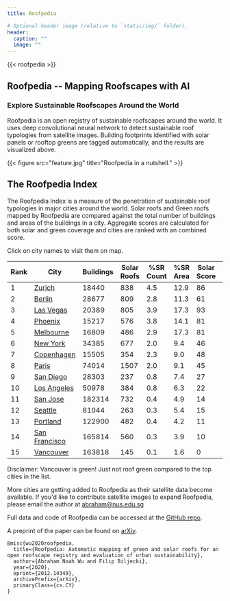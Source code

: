 ```yaml
---
title: Roofpedia

# Optional header image (relative to `static/img/` folder).
header:
  caption: ""
  image: ""
---
```


{{< roofpedia >}}

## Roofpedia -- Mapping Roofscapes with AI

### Explore Sustainable Roofscapes Around the World

Roofpedia is an open registry of sustainable roofscapes around the world. It uses deep convolutional neural network to detect sustainable roof typologies from satellite images. Building footprints identified with solar panels or rooftop greens are tagged automatically, and the results are visualized above.

{{< figure src="feature.jpg" title="Roofpedia in a nutshell." >}}

## The Roofpedia Index

The Roofpedia Index is a measure of the penetration of sustainable roof typologies in major cities around the world. Solar roofs and Green roofs mapped by Roofpedia are compared against the total number of buildings and areas of the buildings in a city. Aggregate scores are calculated for both solar and green coverage and cities are ranked with an combined score.

Click on city names to visit them on map.

| **Rank**  | **City**              | **Buildings**     | **Solar Roofs**   | **%SR Count**     | **%SR Area**  | **Solar Score**   | **Green Roofs**   | **%GR Count**     | **%GR Area**  | **Green Score**   | **Overall Score**     |
|------ |---------------    |-----------    |-------------  |------------   |-----------    |-------------  |-------------  |------------   |-----------    |-------------  |---------------    |
| 1     | [Zurich][Zurich]          | 18440         | 838           | 4.5           | 12.9          | 86            | 5760          | 31.2          | 41.6          | 100           | 93                |
| 2     | [Berlin][Berlin]          | 28677         | 809           | 2.8           | 11.3          | 61            | 3899          | 13.6          | 24.8          | 51            | 56                |
| 3     | [Las Vegas][Las Vegas]        | 20389         | 805           | 3.9           | 17.3          | 93            | 192           | 0.9           | 7.8           | 9             | 51                |
| 4     | [Phoenix][Phoenix]        | 15217         | 576           | 3.8           | 14.1          | 81            | 245           | 1.6           | 9.9           | 13            | 47                |
| 5     | [Melbourne][Melbourne]        | 16809         | 486           | 2.9           | 17.3          | 81            | 258           | 1.5           | 8.4           | 11            | 46                |
| 6     | [New York][New York]      | 34385         | 677           | 2.0           | 9.4           | 46            | 1924          | 5.6           | 17.2          | 28            | 37                |
| 7     | [Copenhagen][Copenhagen]      | 15505         | 354           | 2.3           | 9.0           | 48            | 735           | 4.7           | 13.1          | 22            | 35                |
| 8     | [Paris][Paris]            | 74014         | 1507          | 2.0           | 9.1           | 45            | 2766          | 3.7           | 11.2          | 18            | 32                |
| 9     | [San Diego][San Diego]        | 28303         | 237           | 0.8           | 7.4           | 27            | 373           | 1.3           | 11.0          | 14            | 20                |
| 10    | [Los Angeles][Los Angeles]    | 50978         | 384           | 0.8           | 6.3           | 22            | 419           | 0.8           | 4.7           | 6             | 14                |
| 11    | [San Jose][San Jose]          | 182314        | 732           | 0.4           | 4.9           | 14            | 2650          | 1.5           | 10.2          | 13            | 13                |
| 12    | [Seattle][Seattle]        | 81044         | 263           | 0.3           | 5.4           | 15            | 347           | 0.4           | 5.6           | 6             | 10                |
| 13    | [Portland][Portland]          | 122900        | 482           | 0.4           | 4.2           | 11            | 302           | 0.2           | 3.7           | 3             | 7                 |
| 14    | [San Francisco][San Francisco]    | 165814        | 560           | 0.3           | 3.9           | 10            | 389           | 0.2           | 2.6           | 2             | 6                 |
| 15    | [Vancouver][Vancouver]        | 163818        | 145           | 0.1           | 1.6           | 0             | 108           | 0.1           | 1.0           | 0             | 0                 |0               |


Disclaimer: Vancouver is green! Just not roof green compared to the top cities in the list.

More cities are getting added to Roofpedia as their satellite data become available. If you'd like to contribute satellite images to expand Roofpedia, please email the author at abraham@nus.edu.sg

Full data and code of Roofpedia can be accessed at the [GitHub repo](https://github.com/Iceofsky/Roofpedia).

A preprint of the paper can be found on [arXiv](https://arxiv.org/abs/2012.14349).

```
@misc{wu2020roofpedia,
  title={Roofpedia: Automatic mapping of green and solar roofs for an open roofscape registry and evaluation of urban sustainability}, 
  author={Abraham Noah Wu and Filip Biljecki},
  year={2020},
  eprint={2012.14349},
  archivePrefix={arXiv},
  primaryClass={cs.CY}
}
```




[Zurich]:https://api.mapbox.com/styles/v1/iceofsky1/ckkaqwtr500v317r01y46xp6r.html?fresh=true&title=view&access_token=pk.eyJ1IjoiaWNlb2Zza3kxIiwiYSI6ImNraTF4ejIxaDBxNGgycm1zd3ZvMThwOGMifQ.-QrGKalxvWk3sY7BqDbI1Q#12.94/47.37444/8.52924

[Berlin]:https://api.mapbox.com/styles/v1/iceofsky1/ckkaqwtr500v317r01y46xp6r.html?fresh=true&title=view&access_token=pk.eyJ1IjoiaWNlb2Zza3kxIiwiYSI6ImNraTF4ejIxaDBxNGgycm1zd3ZvMThwOGMifQ.-QrGKalxvWk3sY7BqDbI1Q#12.93/52.51752/13.3837

[Las Vegas]:https://api.mapbox.com/styles/v1/iceofsky1/ckkaqwtr500v317r01y46xp6r.html?fresh=true&title=view&access_token=pk.eyJ1IjoiaWNlb2Zza3kxIiwiYSI6ImNraTF4ejIxaDBxNGgycm1zd3ZvMThwOGMifQ.-QrGKalxvWk3sY7BqDbI1Q#12.5/36.13763/-115.15459

[Phoenix]:https://api.mapbox.com/styles/v1/iceofsky1/ckkaqwtr500v317r01y46xp6r.html?fresh=true&title=view&access_token=pk.eyJ1IjoiaWNlb2Zza3kxIiwiYSI6ImNraTF4ejIxaDBxNGgycm1zd3ZvMThwOGMifQ.-QrGKalxvWk3sY7BqDbI1Q#12.5/33.43687/-112.03097

[Melbourne]:https://api.mapbox.com/styles/v1/iceofsky1/ckkaqwtr500v317r01y46xp6r.html?fresh=true&title=view&access_token=pk.eyJ1IjoiaWNlb2Zza3kxIiwiYSI6ImNraTF4ejIxaDBxNGgycm1zd3ZvMThwOGMifQ.-QrGKalxvWk3sY7BqDbI1Q#12.98/-37.81802/144.94817

[New York]:https://api.mapbox.com/styles/v1/iceofsky1/cki2tjlpr60yz19p95fcqr9h9.html?fresh=true&title=view&access_token=pk.eyJ1IjoiaWNlb2Zza3kxIiwiYSI6ImNraTF4ejIxaDBxNGgycm1zd3ZvMThwOGMifQ.-QrGKalxvWk3sY7BqDbI1Q

[Copenhagen]:https://api.mapbox.com/styles/v1/iceofsky1/ckkaqwtr500v317r01y46xp6r.html?fresh=true&title=view&access_token=pk.eyJ1IjoiaWNlb2Zza3kxIiwiYSI6ImNraTF4ejIxaDBxNGgycm1zd3ZvMThwOGMifQ.-QrGKalxvWk3sY7BqDbI1Q#12.93/55.68293/12.56875

[Paris]:https://api.mapbox.com/styles/v1/iceofsky1/ckkaqwtr500v317r01y46xp6r.html?fresh=true&title=view&access_token=pk.eyJ1IjoiaWNlb2Zza3kxIiwiYSI6ImNraTF4ejIxaDBxNGgycm1zd3ZvMThwOGMifQ.-QrGKalxvWk3sY7BqDbI1Q#12.94/48.85579/2.34247

[San Diego]:https://api.mapbox.com/styles/v1/iceofsky1/ckkaqwtr500v317r01y46xp6r.html?fresh=true&title=view&access_token=pk.eyJ1IjoiaWNlb2Zza3kxIiwiYSI6ImNraTF4ejIxaDBxNGgycm1zd3ZvMThwOGMifQ.-QrGKalxvWk3sY7BqDbI1Q#12.8/32.71559/-117.1766

[Los Angeles]:https://api.mapbox.com/styles/v1/iceofsky1/ckkaqwtr500v317r01y46xp6r.html?fresh=true&title=view&access_token=pk.eyJ1IjoiaWNlb2Zza3kxIiwiYSI6ImNraTF4ejIxaDBxNGgycm1zd3ZvMThwOGMifQ.-QrGKalxvWk3sY7BqDbI1Q#12.64/34.04272/-118.19739

[San Jose]:https://api.mapbox.com/styles/v1/iceofsky1/ckkaqwtr500v317r01y46xp6r.html?fresh=true&title=view&access_token=pk.eyJ1IjoiaWNlb2Zza3kxIiwiYSI6ImNraTF4ejIxaDBxNGgycm1zd3ZvMThwOGMifQ.-QrGKalxvWk3sY7BqDbI1Q#12.7/37.33137/-121.88839

[Seattle]:https://api.mapbox.com/styles/v1/iceofsky1/ckkaqwtr500v317r01y46xp6r.html?fresh=true&title=view&access_token=pk.eyJ1IjoiaWNlb2Zza3kxIiwiYSI6ImNraTF4ejIxaDBxNGgycm1zd3ZvMThwOGMifQ.-QrGKalxvWk3sY7BqDbI1Q#12/47.60711/-122.33685

[Portland]:https://api.mapbox.com/styles/v1/iceofsky1/ckkaqwtr500v317r01y46xp6r.html?fresh=true&title=view&access_token=pk.eyJ1IjoiaWNlb2Zza3kxIiwiYSI6ImNraTF4ejIxaDBxNGgycm1zd3ZvMThwOGMifQ.-QrGKalxvWk3sY7BqDbI1Q#12.5/45.52039/-122.67767

[San Francisco]:https://api.mapbox.com/styles/v1/iceofsky1/ckkaqwtr500v317r01y46xp6r.html?fresh=true&title=view&access_token=pk.eyJ1IjoiaWNlb2Zza3kxIiwiYSI6ImNraTF4ejIxaDBxNGgycm1zd3ZvMThwOGMifQ.-QrGKalxvWk3sY7BqDbI1Q#12.5/37.77993/-122.42131

[Vancouver]:https://api.mapbox.com/styles/v1/iceofsky1/ckkaqwtr500v317r01y46xp6r.html?fresh=true&title=view&access_token=pk.eyJ1IjoiaWNlb2Zza3kxIiwiYSI6ImNraTF4ejIxaDBxNGgycm1zd3ZvMThwOGMifQ.-QrGKalxvWk3sY7BqDbI1Q#12/49.26528/-123.11271
